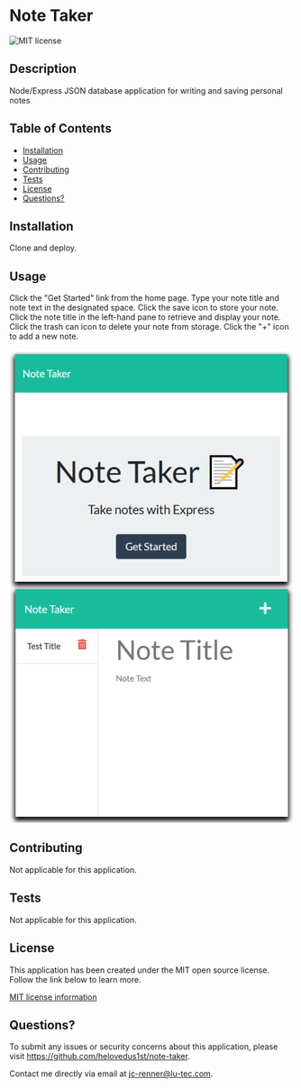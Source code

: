 # Note Taker
![MIT license](https://img.shields.io/badge/license-MIT-green.svg)

## Description
Node/Express JSON database application for writing and saving personal notes

## Table of Contents
- [Installation](#installation)
- [Usage](#usage)
- [Contributing](#contributing)
- [Tests](#tests)
- [License](#license)
- [Questions?](#questions)

## Installation
Clone and deploy.

## Usage
Click the "Get Started" link from the home page. Type your note title and note text in the designated space. Click the save icon to store your note. Click the note title in the left-hand pane to retrieve and display your note. Click the trash can icon to delete your note from storage. Click the "+" icon to add a new note.

![note taker screenshots](note-taker-screenshots.png)

## Contributing
Not applicable for this application.

## Tests
Not applicable for this application.

## License
This application has been created under the MIT open source license.
      Follow the link below to learn more.
      
[MIT license information](https://opensource.org/licenses/MIT)

## Questions?
To submit any issues or security concerns about this application, please visit https://github.com/helovedus1st/note-taker.

Contact me directly via email at [jc-renner@lu-tec.com](mailto:jc-renner@lu-tec.com?subject=note-taker).
